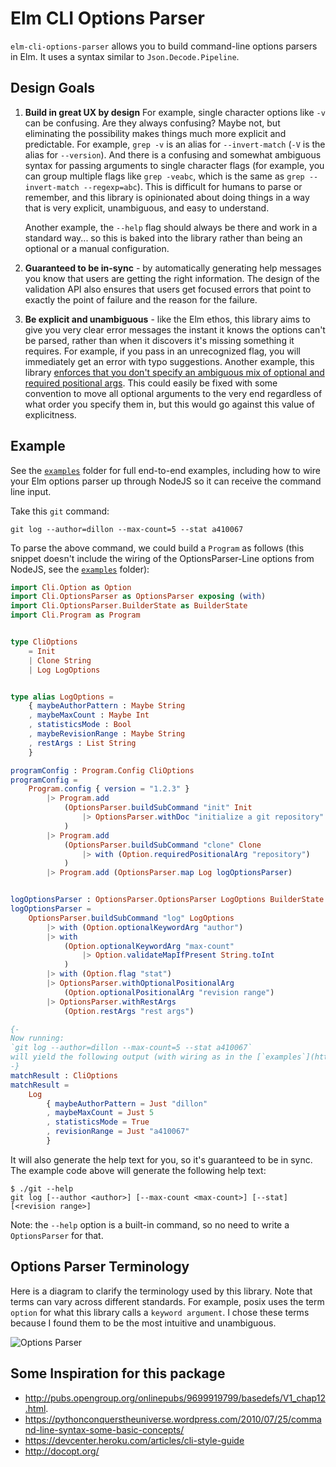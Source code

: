 # Elm CLI Options Parser

`elm-cli-options-parser` allows you to build command-line options parsers in Elm.
It uses a syntax similar to `Json.Decode.Pipeline`.

## Design Goals

1. **Build in great UX by design**
   For example, single character options like `-v` can be confusing.
   Are they always confusing? Maybe not, but eliminating the possibility makes
   things much more explicit and predictable.
   For example, `grep -v` is an alias for `--invert-match` (`-V` is the alias
   for `--version`). And there is a confusing and somewhat ambiguous syntax for
   passing arguments to single character flags
   (for example, you can group multiple flags like `grep -veabc`, which is the
   same as `grep --invert-match --regexp=abc`). This is difficult for humans to
   parse or remember, and this library is opinionated about doing things in a
   way that is very explicit, unambiguous, and easy to understand.

   Another example, the `--help` flag should always be there and work in a standard way...
   so this is baked into the library rather than being an optional or a manual
   configuration.

1. **Guaranteed to be in-sync** - by automatically generating help messages
   you know that users are getting the right information. The design of the
   validation API also ensures that users get focused errors that point to
   exactly the point of failure and the reason for the failure.

1. **Be explicit and unambiguous** - like the Elm ethos, this library aims to give you very clear error
   messages the instant it knows the options can't be parsed, rather than when it
   discovers it's missing something it requires. For example, if you
   pass in an unrecognized flag, you will immediately get an error with typo
   suggestions.
   Another example, this library [enforces that you don't specify an ambiguous mix of optional
   and required positional args](#todo-link). This could easily be fixed with
   some convention to move all optional arguments to the very end regardless of
   what order you specify them in, but this would go against this value of
   explicitness.

## Example

See the [`examples`](https://github.com/dillonkearns/elm-cli-options-parser/tree/master/examples/src) folder for full end-to-end examples, including how to wire
your Elm options parser up through NodeJS so it can receive the command line input.

Take this `git` command:

```console
git log --author=dillon --max-count=5 --stat a410067
```

To parse the above command, we could build a `Program` as follows (this snippet doesn't include the wiring of the OptionsParser-Line options from NodeJS, see the [`examples`](https://github.com/dillonkearns/elm-cli-options-parser/tree/master/examples/src) folder):

```elm
import Cli.Option as Option
import Cli.OptionsParser as OptionsParser exposing (with)
import Cli.OptionsParser.BuilderState as BuilderState
import Cli.Program as Program


type CliOptions
    = Init
    | Clone String
    | Log LogOptions


type alias LogOptions =
    { maybeAuthorPattern : Maybe String
    , maybeMaxCount : Maybe Int
    , statisticsMode : Bool
    , maybeRevisionRange : Maybe String
    , restArgs : List String
    }

programConfig : Program.Config CliOptions
programConfig =
    Program.config { version = "1.2.3" }
        |> Program.add
            (OptionsParser.buildSubCommand "init" Init
                |> OptionsParser.withDoc "initialize a git repository"
            )
        |> Program.add
            (OptionsParser.buildSubCommand "clone" Clone
                |> with (Option.requiredPositionalArg "repository")
            )
        |> Program.add (OptionsParser.map Log logOptionsParser)


logOptionsParser : OptionsParser.OptionsParser LogOptions BuilderState.NoMoreOptions
logOptionsParser =
    OptionsParser.buildSubCommand "log" LogOptions
        |> with (Option.optionalKeywordArg "author")
        |> with
            (Option.optionalKeywordArg "max-count"
                |> Option.validateMapIfPresent String.toInt
            )
        |> with (Option.flag "stat")
        |> OptionsParser.withOptionalPositionalArg
            (Option.optionalPositionalArg "revision range")
        |> OptionsParser.withRestArgs
            (Option.restArgs "rest args")
```

```elm
{-
Now running:
`git log --author=dillon --max-count=5 --stat a410067`
will yield the following output (with wiring as in the [`examples`](https://github.com/dillonkearns/elm-cli-options-parser/tree/master/examples/src) folder):
-}
matchResult : CliOptions
matchResult =
    Log
        { maybeAuthorPattern = Just "dillon"
        , maybeMaxCount = Just 5
        , statisticsMode = True
        , revisionRange = Just "a410067"
        }
```

It will also generate the help text for you, so it's guaranteed to be in sync.
The example code above will generate the following help text:

```console
$ ./git --help
git log [--author <author>] [--max-count <max-count>] [--stat] [<revision range>]
```

Note: the `--help` option is a built-in command, so no need to write a `OptionsParser` for that.

## Options Parser Terminology

Here is a diagram to clarify the terminology used by this library. Note that
terms can vary across different standards. For example, posix uses the term
`option` for what this library calls a `keyword argument`. I chose these terms
because I found them to be the most intuitive and unambiguous.

![Options Parser](./terminology.png)

## Some Inspiration for this package

* http://pubs.opengroup.org/onlinepubs/9699919799/basedefs/V1_chap12.html.
* https://pythonconquerstheuniverse.wordpress.com/2010/07/25/command-line-syntax-some-basic-concepts/
* https://devcenter.heroku.com/articles/cli-style-guide
* http://docopt.org/
